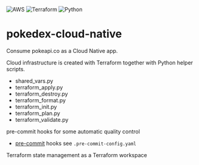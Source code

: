 ![AWS](https://img.shields.io/badge/AWS-%23FF9900.svg?style=for-the-badge&logo=amazon-aws&logoColor=white)
![Terraform](https://img.shields.io/badge/terraform-%235835CC.svg?style=for-the-badge&logo=terraform&logoColor=white)
![Python](https://img.shields.io/badge/python-3670A0?style=for-the-badge&logo=python&logoColor=ffdd54)

# pokedex-cloud-native

Consume pokeapi.co as a Cloud Native app.

Cloud infrastructure is created with Terraform together with Python helper scripts.

- shared_vars.py
- terraform_apply.py
- terraform_destroy.py
- terraform_format.py
- terraform_init.py
- terraform_plan.py
- terraform_validate.py

pre-commit hooks for some automatic quality control

- [pre-commit](https://pre-commit.com/) hooks see `.pre-commit-config.yaml`

Terraform state management as a Terraform workspace